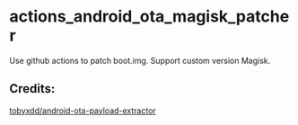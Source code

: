 # actions_android_ota_magisk_patcher
Use github actions to patch boot.img. Support custom version Magisk.

## Credits:
[tobyxdd/android-ota-payload-extractor](https://github.com/tobyxdd/android-ota-payload-extractor)

